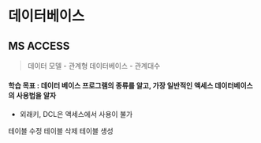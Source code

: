 # 데이터베이스
## MS ACCESS

> 데이터 모델 - 관계형 데이터베이스 - 관계대수

#### 학습 목표 : 데이터 베이스 프로그램의 종류를 알고, 가장 일반적인 액세스 데이터베이스의 사용법을 알자

- 외래키, DCL은 액세스에서 사용이 불가

테이블 수정
테이블 삭제
테이블 생성
